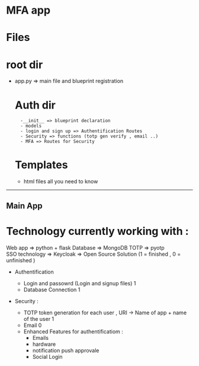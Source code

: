 # MFA app

# Files
# root dir
- app.py => main file and blueprint  registration
    # Auth dir
        -__init__ => blueprint declaration 
        - models 
        - login and sign up => Authentification Routes 
        - Security => functions (totp gen verify , email ..)
        - MFA => Routes for Security

    # Templates
    - html files all you need to know 
__________________________________________________________________________________
## Main App 
# Technology currently working with :
Web app  => python + flask 
Database => MongoDB
TOTP => pyotp  
SSO technology => Keycloak => Open Source Solution 
(1 = finished , 0 = unfinished )
- Authentification

    - Login and passowrd (Login and signup files)  1
    - Database Connection  1 
- Security : 
    - TOTP token generation for each user , URI -> Name of app + name of the user 1 
    - Email  0 
    - Enhanced Features for authentificatiom : 
        -  Emails 
        -  hardware  
        -  notification push approvale
        -  Social Login 
